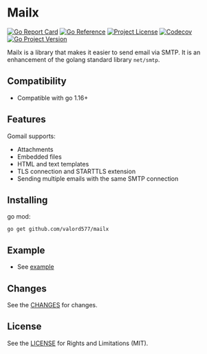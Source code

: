 Mailx
======

[![Go Report Card](https://goreportcard.com/badge/github.com/valord577/mailx)](https://goreportcard.com/report/github.com/valord577/mailx)
[![Go Reference](https://pkg.go.dev/badge/github.com/valord577/mailx.svg)](https://pkg.go.dev/github.com/valord577/mailx)
[![Project License](https://img.shields.io/github/license/valord577/mailx)](LICENSE)
[![Codecov](https://codecov.io/gh/valord577/mailx/branch/main/graph/badge.svg?token=GXGTBNC94F)](https://codecov.io/gh/valord577/mailx)
[![Go Project Version](https://badge.fury.io/go/github.com%2Fvalord577%2Fmailx.svg)](https://badge.fury.io/go/github.com%2Fvalord577%2Fmailx)

Mailx is a library that makes it easier to send email via SMTP. It is an enhancement of the golang standard library `net/smtp`.

Compatibility
------

- Compatible with go 1.16+

Features
------

Gomail supports:

- Attachments
- Embedded files
- HTML and text templates
- TLS connection and STARTTLS extension
- Sending multiple emails with the same SMTP connection

Installing
------

go mod:

```shell
go get github.com/valord577/mailx
```

Example
------

- See [example](example_test.go)

Changes
------

See the [CHANGES](CHANGE.md) for changes.

License
------

See the [LICENSE](LICENSE) for Rights and Limitations (MIT).
